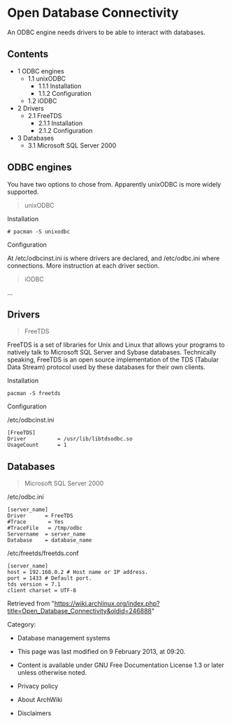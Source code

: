 Open Database Connectivity
==========================

An ODBC engine needs drivers to be able to interact with databases.

Contents
--------

-   1 ODBC engines
    -   1.1 unixODBC
        -   1.1.1 Installation
        -   1.1.2 Configuration
    -   1.2 iODBC
-   2 Drivers
    -   2.1 FreeTDS
        -   2.1.1 Installation
        -   2.1.2 Configuration
-   3 Databases
    -   3.1 Microsoft SQL Server 2000

ODBC engines
------------

You have two options to chose from. Apparently unixODBC is more widely
supported.

> unixODBC

Installation

    # pacman -S unixodbc

Configuration

At /etc/odbcinst.ini is where drivers are declared, and /etc/odbc.ini
where connections. More instruction at each driver section.

> iODBC

...

Drivers
-------

> FreeTDS

FreeTDS is a set of libraries for Unix and Linux that allows your
programs to natively talk to Microsoft SQL Server and Sybase databases.
Technically speaking, FreeTDS is an open source implementation of the
TDS (Tabular Data Stream) protocol used by these databases for their own
clients.

Installation

    pacman -S freetds

Configuration

/etc/odbcinst.ini

    [FreeTDS]
    Driver          = /usr/lib/libtdsodbc.so 
    UsageCount      = 1 

Databases
---------

> Microsoft SQL Server 2000

/etc/odbc.ini

    [server_name]
    Driver      = FreeTDS
    #Trace       = Yes
    #TraceFile   = /tmp/odbc
    Servername  = server_name
    Database    = database_name

/etc/freetds/freetds.conf

    [server_name]
    host = 192.168.0.2 # Host name or IP address.
    port = 1433 # Default port.
    tds version = 7.1
    client charset = UTF-8

Retrieved from
"https://wiki.archlinux.org/index.php?title=Open_Database_Connectivity&oldid=246888"

Category:

-   Database management systems

-   This page was last modified on 9 February 2013, at 09:20.
-   Content is available under GNU Free Documentation License 1.3 or
    later unless otherwise noted.
-   Privacy policy
-   About ArchWiki
-   Disclaimers

